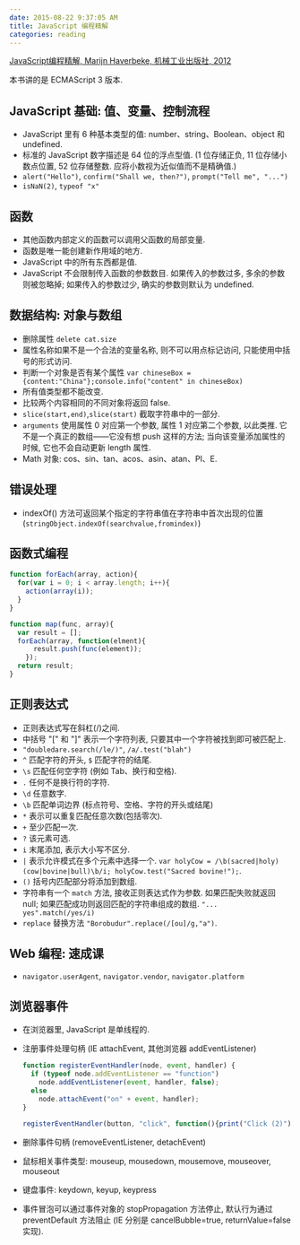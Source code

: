 ```yaml
---
date: 2015-08-22 9:37:05 AM
title: JavaScript 编程精解
categories: reading
---
```


[JavaScript编程精解,  Marijn Haverbeke, 机械工业出版社, 2012](https://book.douban.com/subject/19933548/)

本书讲的是 ECMAScript 3 版本.

## JavaScript 基础: 值、变量、控制流程

- JavaScript 里有 6 种基本类型的值: number、string、Boolean、object 和 undefined.
- 标准的 JavaScript 数字描述是 64 位的浮点型值. (1 位存储正负, 11 位存储小数点位置, 52 位存储整数. 应将小数视为近似值而不是精确值.)
- `alert("Hello")`, `confirm("Shall we, then?")`, `prompt("Tell me", "...")`
- `isNaN(2)`, `typeof "x"`

## 函数

- 其他函数内部定义的函数可以调用父函数的局部变量.
- 函数是唯一能创建新作用域的地方.
- JavaScript 中的所有东西都是值.
- JavaScript 不会限制传入函数的参数数目. 如果传入的参数过多, 多余的参数则被忽略掉; 如果传入的参数过少, 确实的参数则默认为 undefined.

## 数据结构: 对象与数组

- 删除属性 `delete cat.size`
- 属性名称如果不是一个合法的变量名称, 则不可以用点标记访问, 只能使用中括号的形式访问.
- 判断一个对象是否有某个属性 `var chineseBox = {content:"China"};console.info("content" in chineseBox)`
- 所有值类型都不能改变.
- 比较两个内容相同的不同对象将返回 false.
- `slice(start,end)`,`slice(start)` 截取字符串中的一部分.
- `arguments` 使用属性 0 对应第一个参数, 属性 1 对应第二个参数, 以此类推. 它不是一个真正的数组——它没有想 push 这样的方法; 当向该变量添加属性的时候, 它也不会自动更新 length 属性.
- Math 对象: cos、sin、tan、acos、asin、atan、PI、E.

## 错误处理

- indexOf() 方法可返回某个指定的字符串值在字符串中首次出现的位置 (`stringObject.indexOf(searchvalue,fromindex)`)  

## 函数式编程

```js
function forEach(array, action){
  for(var i = 0; i < array.length; i++){
    action(array(i));
  }
}

function map(func, array){
  var result = [];
  forEach(array, function(elment){
      result.push(func(element));
    });
  return result;
}
```

## 正则表达式

- 正则表达式写在斜杠(/)之间.
- 中括号 "[" 和 "]" 表示一个字符列表, 只要其中一个字符被找到即可被匹配上.
- `"doubledare.search(/le/)"`, `/a/.test("blah")`
- `^` 匹配字符的开头, `$` 匹配字符的结尾.
- `\s` 匹配任何空字符 (例如 Tab、换行和空格).
- `.` 任何不是换行符的字符.
- `\d` 任意数字.
- `\b` 匹配单词边界 (标点符号、空格、字符的开头或结尾)
- `*` 表示可以重复匹配任意次数(包括零次).
- `+` 至少匹配一次.
- `?` 该元素可选.
- `i` 末尾添加, 表示大小写不区分.
- `|` 表示允许模式在多个元素中选择一个. `var holyCow = /\b(sacred|holy) (cow|bovine|bull)\b/i; holyCow.test("Sacred bovine!");`.
- `()` 括号内匹配部分将添加到数组.
- 字符串有一个 `match` 方法, 接收正则表达式作为参数. 如果匹配失败就返回 null; 如果匹配成功则返回匹配的字符串组成的数组. `"... yes".match(/yes/i)`
- `replace` 替换方法 `"Borobudur".replace(/[ou]/g,"a")`.

## Web 编程: 速成课

- `navigator.userAgent`, `navigator.vendor`, `navigator.platform`

## 浏览器事件

- 在浏览器里, JavaScript 是单线程的.
- 注册事件处理句柄 (IE attachEvent, 其他浏览器 addEventListener)

    ```js
    function registerEventHandler(node, event, handler) {
      if (typeof node.addEventListener == "function")
        node.addEventListener(event, handler, false);
      else
        node.attachEvent("on" + event, handler);
    }

    registerEventHandler(button, "click", function(){print("Click (2)");});
    ```

- 删除事件句柄 (removeEventListener, detachEvent)
- 鼠标相关事件类型: mouseup, mousedown, mousemove, mouseover, mouseout
- 键盘事件: keydown, keyup, keypress
- 事件冒泡可以通过事件对象的 stopPropagation 方法停止, 默认行为通过 preventDefault 方法阻止 (IE 分别是 cancelBubble=true, returnValue=false 实现).
